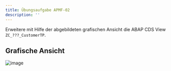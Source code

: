 ```yaml
---
title: Übungsaufgabe APMF-02
description: ''
---
```


Erweitere mit Hilfe der abgebildeten grafischen Ansicht die ABAP CDS View `ZC_???_CustomerTP`.

## Grafische Ansicht
![image](https://user-images.githubusercontent.com/47243617/204797316-e3902b11-660e-445a-b83c-c5e7f8556fca.png)
